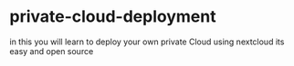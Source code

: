 # private-cloud-deployment
in this you will learn to deploy your own private Cloud using nextcloud its easy and open source 
